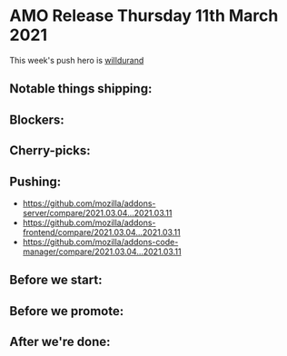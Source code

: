 
# AMO Release Thursday 11th March 2021

This week's push hero is [willdurand](https://github.com/willdurand)

## Notable things shipping:

## Blockers:

## Cherry-picks:

## Pushing:

- https://github.com/mozilla/addons-server/compare/2021.03.04...2021.03.11
- https://github.com/mozilla/addons-frontend/compare/2021.03.04...2021.03.11
- https://github.com/mozilla/addons-code-manager/compare/2021.03.04...2021.03.11

## Before we start:

## Before we promote:

## After we're done:

